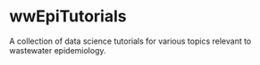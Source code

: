 # wwEpiTutorials
A collection of data science tutorials for various topics relevant to wastewater epidemiology.
